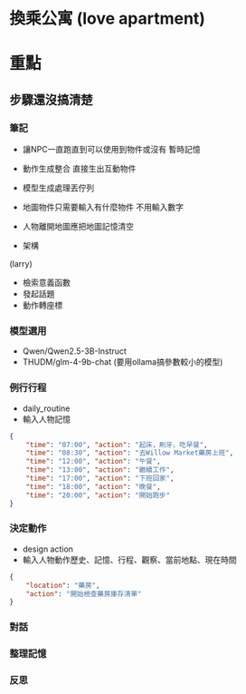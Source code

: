 # 換乘公寓 (love apartment)

# 重點
## 步驟還沒搞清楚

### 筆記
- 讓NPC一直跑直到可以使用到物件或沒有 暫時記憶
- 動作生成整合 直接生出互動物件
- 模型生成處理丟佇列
- 地圖物件只需要輸入有什麼物件 不用輸入數字
- 人物離開地圖應把地圖記憶清空

- 架構

(larry)
- 檢索意義函數
- 發起話題
- 動作轉座標

### 模型選用
- Qwen/Qwen2.5-3B-Instruct
- THUDM/glm-4-9b-chat (要用ollama搞參數較小的模型)

### 例行行程
- daily_routine
- 輸入人物記憶
```json
{
    "time": "07:00", "action": "起床，刷牙、吃早餐",
    "time": "08:30", "action": "去Willow Market藥房上班",
    "time": "12:00", "action": "午餐",
    "time": "13:00", "action": "繼續工作",
    "time": "17:00", "action": "下班回家",
    "time": "18:00", "action": "晚餐",
    "time": "20:00", "action": "開始跑步"
}
```

### 決定動作
- design action
- 輸入人物動作歷史、記憶、行程、觀察、當前地點、現在時間
```json
{
    "location": "藥房",
    "action": "開始檢查藥房庫存清單"
}
```

### 對話

### 整理記憶

### 反思